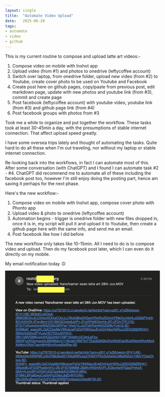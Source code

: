 ```yaml
---
layout: single
title:  "Automate Video Upload"
date:   2025-06-28
tags:
- automate
- video
- github
---
```


This is my current routine to compose and upload latte art videos:-
1. Compose video on mobile with Inshot app
2. Upload video (from #1) and photos to onedrive (leftycoffee account)
3. Switch over laptop, from onedrive folder, upload new video (from #2) to Youtube, create cover photo to be used on Youtube and Facebook
4. Create post here on github pages, copy/paste from previous post, edit markdown page, update with new photos and youtube link (from #3), commit and create page
5. Post facebook (leftycoffee account) with youtube video, youtube link (from #3) and github page link (from #4) 
6. Post facebook groups with photos from #3

Took me a while to organize and put together the workflow. These tasks took at least 30-45min a day, with the presumptions of stable internet connection. That affect upload speed greatly. 

I have some oversea trips lately and thought of automating the tasks. Quite hard to do all these when I'm out traveling, nor without my laptop or stable internet connection. 

Re-looking back into the workflows, in fact I can automate most of this. After some conversation (with ChatGPT) and I found I can automate task #2 - #4. ChatGPT did recommend me to automate all of these including the facebook post too, however I'm still enjoy doing the posting part, hence am saving it perhaps for the next phase. 


Here's the new workflow:-
1. Compose video on mobile with Inshot app, compose cover photo with Phonto app
2. Upload video & photo to onedrive (leftycoffee account)
3. Automation begins - trigger is onedrive folder with new files dropped in, once it is in, my script will pull it and upload it to Youtube, then create a github page here with the same info, and send me an email. 
4. Post facebook like how I did before 

The new workflow only takes like 10-15min. All I need to do is to compose video and upload. Then do my facebook post later, which I can even do it directly on my mobile. 

My email notification today :D 

![](/assets/img/2025/06/29/notification.jpg)





